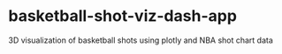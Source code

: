 # basketball-shot-viz-dash-app
3D visualization of basketball shots using plotly and NBA shot chart data
